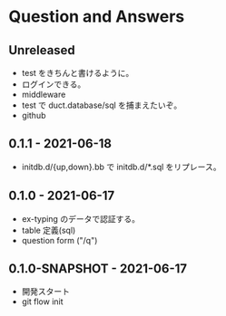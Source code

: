 # Question and Answers

## Unreleased
- test をきちんと書けるように。
- ログインできる。
- middleware
- test で duct.database/sql を捕まえたいぞ。
- github

## 0.1.1 - 2021-06-18
- initdb.d/{up,down}.bb で initdb.d/*.sql をリプレース。

## 0.1.0 - 2021-06-17
- ex-typing のデータで認証する。
- table 定義(sql)
- question form ("/q")

## 0.1.0-SNAPSHOT - 2021-06-17
- 開発スタート
- git flow init

